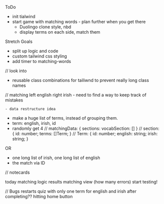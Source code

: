 ToDo 

- init tialwind
- start game with matching words - plan further when you get there
    - Duolingo clone style, nbd
    - display terms on each side, match them 

Stretch Goals
- split up logic and  code
- custom tailwind css styling
- add  timer to matching-words



// look into
- reusable class combinations for tailiwnd to prevent really long class names


// matching
    left english
    right irish
    - need to find a way to keep track of mistakes
    
    - data restructure idea
- make a huge list of terms, instead of grouping them.
- term: english, irish, id
- randomly get 4
// matchingData: {
    sections: vocabSection: []
}
    // section: {
        id: number;
        terms: []Term;
    }
        // Term: {
            id: number;
            english: string;
            irish: string;
        }

OR 
- one long list of irish, one long list of english
- the match via ID


// notecards

today
matching logic
results matching view (how many errors)
start testing!

// Bugs
restarts quiz with only one term for english and irish after completing?? hitting home button


<!-- module.exports = {
  theme: {
    screens: {
      'sm': {'min': '640px', 'max': '767px'},
      // => @media (min-width: 640px and max-width: 767px) { ... }

      'md': {'min': '768px', 'max': '1023px'},
      // => @media (min-width: 768px and max-width: 1023px) { ... }

      'lg': {'min': '1024px', 'max': '1279px'},
      // => @media (min-width: 1024px and max-width: 1279px) { ... }

      'xl': {'min': '1280px', 'max': '1535px'},
      // => @media (min-width: 1280px and max-width: 1535px) { ... }

      '2xl': {'min': '1536px'},
      // => @media (min-width: 1536px) { ... }
    },
  }
} -->